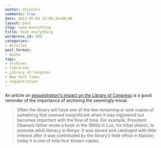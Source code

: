 ```yaml
---
author: mlincoln
comments: true
date: 2013-05-04 15:08:16+00:00
layout: post
slug: save-everything
title: Save everything
wordpress_id: 960
categories:
- Articles
post_format:
- Quote
tags:
- archives
- libraries
- Library of Congress
- New York Times
- sequestration
---
```


An article on [sequestration's impact on the Library of Congress](http://www.nytimes.com/2013/05/04/books/budget-cuts-hobble-library-of-congress.html?_r=0) is a good reminder of the importance of archiving the seemingly-trivial.


> Often the library will have one of the few remaining or sole copies of something that seemed insignificant when it was registered but becomes important with the flow of time. For example, President Obama’s father wrote a book in the 1960s in Luo, his tribal dialect, to promote adult literacy in Kenya. It was stored and cataloged with little interest after it was contributed by the library’s field office in Nairobi; today it is one of only four known copies.
